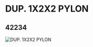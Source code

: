 # DUP. 1X2X2 PYLON
## 42234
![DUP. 1X2X2 PYLON](https://lc-www-live-s.legocdn.com/media/bricks/5/2/4163235.jpg)